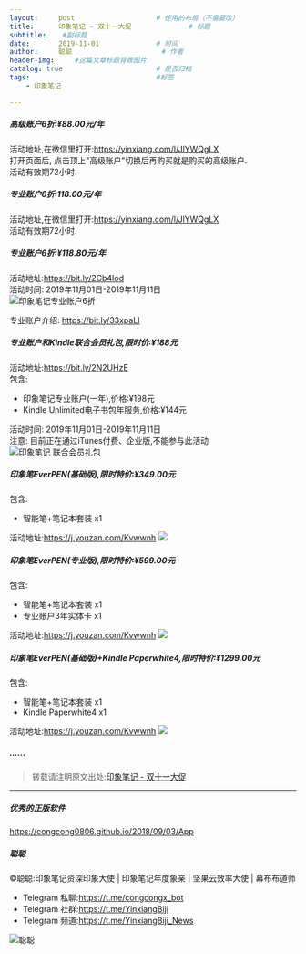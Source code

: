 ```yaml
---
layout:     post                    # 使用的布局（不需要改）
title:      印象笔记 - 双十一大促              # 标题 
subtitle:    #副标题
date:       2019-11-01              # 时间
author:     聪聪                      # 作者
header-img:     #这篇文章标题背景图片
catalog: true                       # 是否归档
tags:                               #标签
    - 印象笔记

---
```


##### 高级账户6折:¥88.00元/年

活动地址,在微信里打开:<https://yinxiang.com/l/JlYWQgLX><br>
打开页面后, 点击顶上"高级账户"切换后再购买就是购买的高级账户.<br>
活动有效期72小时.

##### 专业账户6折:118.00元/年

活动地址,在微信里打开:<https://yinxiang.com/l/JlYWQgLX><br>
活动有效期72小时.

##### 专业账户6折:¥118.80元/年

活动地址:<https://bit.ly/2Cb4Iod><br>
活动时间: 2019年11月01日-2019年11月11日<br>
![印象笔记专业账户6折](http://ww1.sinaimg.cn/large/9b84e6acly1g8lq3gd1ggj20qa0c34qp.jpg)

专业账户介绍: <https://bit.ly/33xpaLI>

##### 专业账户和Kindle联合会员礼包,限时价:¥188元

活动地址:<https://bit.ly/2N2UHzE><br>
包含:
* 印象笔记专业账户(一年),价格:¥198元
* Kindle Unlimited电子书包年服务,价格:¥144元

活动时间: 2019年11月01日-2019年11月11日<br>
注意: 目前正在通过iTunes付费、企业版,不能参与此活动<br>
![印象笔记 联合会员礼包](http://ww1.sinaimg.cn/large/9b84e6acly1g8ijv1j7xoj20nw0py76x.jpg)


##### 印象笔EverPEN(基础版),限时特价:¥349.00元

包含:
* 智能笔+笔记本套装 x1

活动地址:<https://j.youzan.com/Kvwwnh>
![](http://ww1.sinaimg.cn/large/9b84e6acly1g8qdq1dt8fj20ku0le405.jpg)

##### 印象笔EverPEN(专业版),限时特价:¥599.00元

包含:
* 智能笔+笔记本套装 x1
* 专业账户3年实体卡 x1

活动地址:<https://j.youzan.com/Kvwwnh>
![](http://ww1.sinaimg.cn/large/9b84e6acly1g8qdurr103j20ku0q3jt2.jpg)

##### 印象笔EverPEN(基础版)+Kindle Paperwhite4,限时特价:¥1299.00元

包含:
* 智能笔+笔记本套装 x1
* Kindle Paperwhite4 x1

活动地址:<https://j.youzan.com/Kvwwnh>
![](http://ww1.sinaimg.cn/large/9b84e6acly1g8qdu5pstrj20ku0nrq4q.jpg)

##### ......

> 转载请注明原文出处:[印象笔记 - 双十一大促](https://bit.ly/34jD4kL)

- - - -

##### 优秀的正版软件
<https://congcong0806.github.io/2018/09/03/App>

##### 聪聪
&copy;聪聪:印象笔记资深印象大使 | 印象笔记年度象亲 | 坚果云效率大使 | 幕布布道师

* Telegram 私聊:<https://t.me/congcongx_bot>
* Telegram 社群:<https://t.me/YinxiangBiji>
* Telegram 频道:<https://t.me/YinxiangBiji_News>

![聪聪](https://i.v2ex.co/3wc207g5.png)
